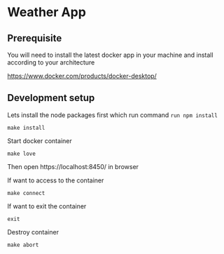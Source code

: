 # Weather App

## Prerequisite

You will need to install the latest docker app in your machine and install according to your architecture

https://www.docker.com/products/docker-desktop/

## Development setup

Lets install the node packages first which run command ``run npm install``
```
make install
```

Start docker container
```
make love
```

Then open https://localhost:8450/ in browser

If want to access to the container
```
make connect
```

If want to exit the container
```
exit
```

Destroy container
```
make abort
```